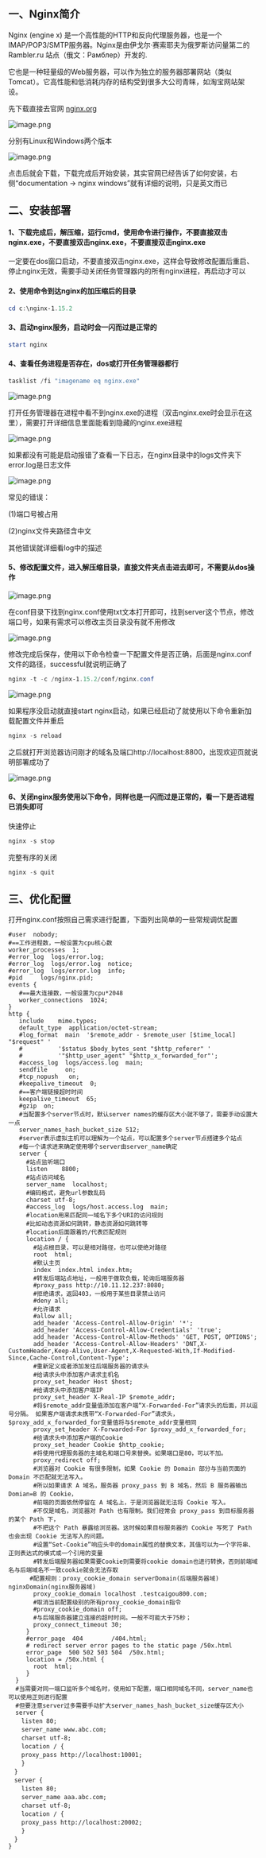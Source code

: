 ## 一、Nginx简介

Nginx (engine x) 是一个高性能的HTTP和反向代理服务器，也是一个IMAP/POP3/SMTP服务器。Nginx是由伊戈尔·赛索耶夫为俄罗斯访问量第二的Rambler.ru 站点（俄文：Рамблер）开发的.

它也是一种轻量级的Web服务器，可以作为独立的服务器部署网站（类似Tomcat）。它高性能和低消耗内存的结构受到很多大公司青睐，如淘宝网站架设。

先下载直接去官网 [nginx.org](https://www.cnblogs.com/taiyonghai/p/nginx.org)

![image.png](jpg/bcec8a79b24948f79628f255cd20d5a7.png)

分别有Linux和Windows两个版本

![image.png](jpg/7c2235633df84e4ebe7895c54e77d1c8.png)

点击后就会下载，下载完成后开始安装，其实官网已经告诉了如何安装，右侧“documentation -> nginx windows”就有详细的说明，只是英文而已

 
## 二、安装部署

#### 1、下载完成后，解压缩，运行cmd，使用命令进行操作，不要直接双击nginx.exe，不要直接双击nginx.exe，不要直接双击nginx.exe

一定要在dos窗口启动，不要直接双击nginx.exe，这样会导致修改配置后重启、停止nginx无效，需要手动关闭任务管理器内的所有nginx进程，再启动才可以

#### 2、使用命令到达nginx的加压缩后的目录

```powershell
cd c:\nginx-1.15.2
```

#### 3、启动nginx服务，启动时会一闪而过是正常的
```powershell
start nginx
```
#### 4、查看任务进程是否存在，dos或打开任务管理器都行
```powershell
tasklist /fi "imagename eq nginx.exe"
```
![image.png](jpg/fb370dbba61d4d57baa173a67c7c9a50.png)

打开任务管理器在进程中看不到nginx.exe的进程（双击nginx.exe时会显示在这里），需要打开详细信息里面能看到隐藏的nginx.exe进程

![image.png](jpg/99dcbc9d2a6d4c8980dc7bc0f21731f3.png)

如果都没有可能是启动报错了查看一下日志，在nginx目录中的logs文件夹下error.log是日志文件

![image.png](jpg/5fe457fc4fc44dbcb5384ce451af893a.png)

常见的错误：

(1)端口号被占用

(2)nginx文件夹路径含中文

其他错误就详细看log中的描述

#### 5、修改配置文件，进入解压缩目录，直接文件夹点击进去即可，不需要从dos操作

![image.png](jpg/4208c930f837416190bc8b4d85ab8141.png)

在conf目录下找到nginx.conf使用txt文本打开即可，找到server这个节点，修改端口号，如果有需求可以修改主页目录没有就不用修改

![image.png](jpg/62dff5401e03447fb8f21c558f0e6897.png)

修改完成后保存，使用以下命令检查一下配置文件是否正确，后面是nginx.conf文件的路径，successful就说明正确了
```powershell
nginx -t -c /nginx-1.15.2/conf/nginx.conf
```
![image.png](jpg/544ba895d0e741d0808d5eb5ab13f6f0.png)

如果程序没启动就直接start nginx启动，如果已经启动了就使用以下命令重新加载配置文件并重启
```powershell
nginx -s reload
```
之后就打开浏览器访问刚才的域名及端口http://localhost:8800，出现欢迎页就说明部署成功了

![image.png](jpg/f5eae6421a154bf8aa07efbc4700dffe.png)

#### 6、关闭nginx服务使用以下命令，同样也是一闪而过是正常的，看一下是否进程已消失即可

快速停止
```powershell
nginx -s stop
```
完整有序的关闭
```powershell
nginx -s quit
```


## 三、优化配置

 打开nginx.conf按照自己需求进行配置，下面列出简单的一些常规调优配置

```nginx
#user  nobody;
#==工作进程数，一般设置为cpu核心数
worker_processes  1;
#error_log  logs/error.log;
#error_log  logs/error.log  notice;
#error_log  logs/error.log  info;
#pid     logs/nginx.pid;
events {
   #==最大连接数，一般设置为cpu*2048
   worker_connections  1024;
}
http {
   include    mime.types;
   default_type  application/octet-stream;
   #log_format  main  '$remote_addr - $remote_user [$time_local] "$request" '
   #          '$status $body_bytes_sent "$http_referer" '
   #          '"$http_user_agent" "$http_x_forwarded_for"';
   #access_log  logs/access.log  main;
   sendfile     on;
   #tcp_nopush   on;
   #keepalive_timeout  0;
   #==客户端链接超时时间
   keepalive_timeout  65;
   #gzip  on;
   #当配置多个server节点时，默认server names的缓存区大小就不够了，需要手动设置大一点
   server_names_hash_bucket_size 512;
   #server表示虚拟主机可以理解为一个站点，可以配置多个server节点搭建多个站点
   #每一个请求进来确定使用哪个server由server_name确定
   server {
     #站点监听端口
     listen    8800;
     #站点访问域名
     server_name  localhost;
     #编码格式，避免url参数乱码
     charset utf-8;
     #access_log  logs/host.access.log  main;
     #location用来匹配同一域名下多个URI的访问规则
     #比如动态资源如何跳转，静态资源如何跳转等
     #location后面跟着的/代表匹配规则
     location / {
       #站点根目录，可以是相对路径，也可以使绝对路径
       root  html;
       #默认主页
       index  index.html index.htm;
       #转发后端站点地址，一般用于做软负载，轮询后端服务器
       #proxy_pass http://10.11.12.237:8080;
       #拒绝请求，返回403，一般用于某些目录禁止访问
       #deny all;
       #允许请求
       #allow all;
       add_header 'Access-Control-Allow-Origin' '*';
       add_header 'Access-Control-Allow-Credentials' 'true';
       add_header 'Access-Control-Allow-Methods' 'GET, POST, OPTIONS';
       add_header 'Access-Control-Allow-Headers' 'DNT,X-CustomHeader,Keep-Alive,User-Agent,X-Requested-With,If-Modified-Since,Cache-Control,Content-Type';
       #重新定义或者添加发往后端服务器的请求头
       #给请求头中添加客户请求主机名
       proxy_set_header Host $host;
       #给请求头中添加客户端IP
       proxy_set_header X-Real-IP $remote_addr;
       #将$remote_addr变量值添加在客户端“X-Forwarded-For”请求头的后面，并以逗号分隔。 如果客户端请求未携带“X-Forwarded-For”请求头，$proxy_add_x_forwarded_for变量值将与$remote_addr变量相同  
       proxy_set_header X-Forwarded-For $proxy_add_x_forwarded_for;
       #给请求头中添加客户端的Cookie
       proxy_set_header Cookie $http_cookie;
       #将使用代理服务器的主域名和端口号来替换。如果端口是80，可以不加。
       proxy_redirect off;
       #浏览器对 Cookie 有很多限制，如果 Cookie 的 Domain 部分与当前页面的 Domain 不匹配就无法写入。
       #所以如果请求 A 域名，服务器 proxy_pass 到 B 域名，然后 B 服务器输出 Domian=B 的 Cookie，
       #前端的页面依然停留在 A 域名上，于是浏览器就无法将 Cookie 写入。
       #不仅是域名，浏览器对 Path 也有限制。我们经常会 proxy_pass 到目标服务器的某个 Path 下，
       #不把这个 Path 暴露给浏览器。这时候如果目标服务器的 Cookie 写死了 Path 也会出现 Cookie 无法写入的问题。
       #设置“Set-Cookie”响应头中的domain属性的替换文本，其值可以为一个字符串、正则表达式的模式或一个引用的变量
       #转发后端服务器如果需要Cookie则需要将cookie domain也进行转换，否则前端域名与后端域名不一致cookie就会无法存取
      #配置规则：proxy_cookie_domain serverDomain(后端服务器域) nginxDomain(nginx服务器域)
       proxy_cookie_domain localhost .testcaigou800.com;
       #取消当前配置级别的所有proxy_cookie_domain指令
       #proxy_cookie_domain off;
       #与后端服务器建立连接的超时时间。一般不可能大于75秒；
       proxy_connect_timeout 30;
     }
     #error_page  404        /404.html;
     # redirect server error pages to the static page /50x.html
     error_page  500 502 503 504  /50x.html;
     location = /50x.html {
       root  html;
     }
  }
  #当需要对同一端口监听多个域名时，使用如下配置，端口相同域名不同，server_name也可以使用正则进行配置
  #但要注意server过多需要手动扩大server_names_hash_bucket_size缓存区大小
  server {
  　listen 80;
  　server_name www.abc.com;
  　charset utf-8;
  　location / {
  　proxy_pass http://localhost:10001;
  　}
　}
　server {
  　listen 80;
  　server_name aaa.abc.com;
  　charset utf-8;
  　location / {
  　proxy_pass http://localhost:20002;
  　}
　}
}
```
